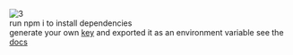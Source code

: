 ![3](https://github.com/ratamahataV1/googleAI_geminiV2/assets/11263014/a347de87-b1b8-4e5c-a1ea-81ba9c25d295)<br>
run npm i to install dependencies<br>
generate your own [key](https://ai.google.dev/) and exported it as an environment variable see the [docs](https://ai.google.dev/gemini-api/docs/get-started/tutorial?lang=node)
